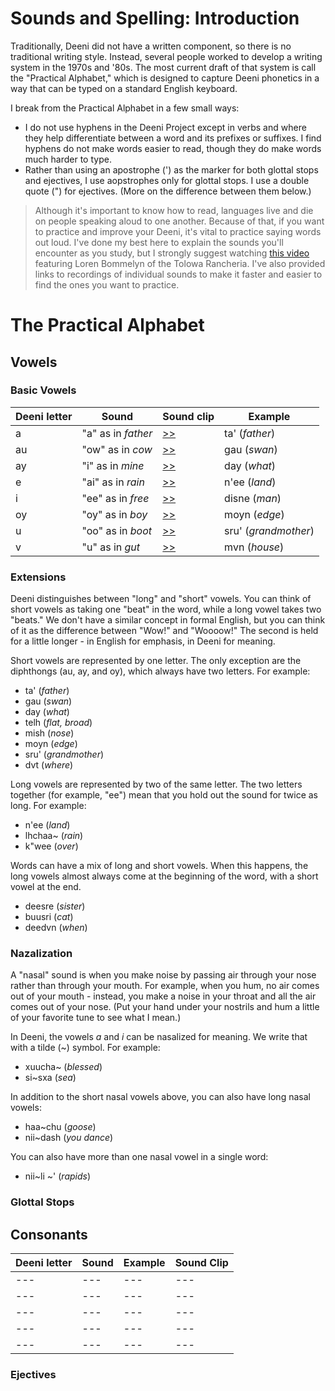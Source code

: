 # Sounds and Spelling: Introduction
Traditionally, Deeni did not have a written component, so there is no traditional writing style. Instead, several people worked to develop a writing system in the 1970s and '80s. The most current draft of that system is call the "Practical Alphabet," which is designed to capture Deeni phonetics in a way that can be typed on a standard English keyboard. 

I break from the Practical Alphabet in a few small ways:
- I do not use hyphens in the Deeni Project except in verbs and where they help differentiate between a word and its prefixes or suffixes. I find hyphens do not make words easier to read, though they do make words much harder to type.
- Rather than using an apostrophe (') as the marker for both glottal stops and ejectives, I use aopstrophes only for glottal stops. I use a double quote (") for ejectives. (More on the difference between them below.)

> Although it's important to know how to read, languages live and die on people speaking aloud to one another. Because of that, if you want to practice and improve your Deeni, it's vital to practice saying words out loud. I've done my best here to explain the sounds you'll encounter as you study, but I strongly suggest watching [this video](https://www.youtube.com/watch?v=6UN7rABDQqI) featuring Loren Bommelyn of the Tolowa Rancheria. I've also provided links to recordings of individual sounds to make it faster and easier to find the ones you want to practice.

# The Practical Alphabet
## Vowels

### Basic Vowels
| Deeni letter | Sound | Sound clip | Example |
| --- | --- | --- | --- |
| a | "a" as in _father_ | [>>](https://upload.wikimedia.org/wikipedia/commons/5/50/Open_central_unrounded_vowel.ogg) | ta'  (_father_)|
| au | "ow" as in _cow_ | [>>](https://upload.wikimedia.org/wikipedia/commons/d/d1/En-us-ow.ogg) | gau (_swan_) |
| ay | "i" as in _mine_ | [>>](https://upload.wikimedia.org/wikipedia/commons/6/6f/En-us-eye.ogg) | day (_what_) |
| e | "ai" as in _rain_ | [>>](https://upload.wikimedia.org/wikipedia/commons/6/6c/Close-mid_front_unrounded_vowel.ogg) | n'ee (_land_) |
| i | "ee" as in _free_ | [>>](https://upload.wikimedia.org/wikipedia/commons/9/91/Close_front_unrounded_vowel.ogg) | disne (_man_)
| oy | "oy" as in _boy_ | [>>](https://upload.wikimedia.org/wikipedia/commons/c/c2/En-us-oi2.ogg) | moyn (_edge_) |
| u | "oo" as in _boot_ | [>>](https://upload.wikimedia.org/wikipedia/commons/5/5d/Close_back_rounded_vowel.ogg) | sru' (_grandmother_)
| v | "u" as in _gut_  | [>>](https://upload.wikimedia.org/wikipedia/commons/8/80/PR-open-mid_back_unrounded_vowel2.ogg) | mvn (_house_)

### Extensions
Deeni distinguishes between "long" and "short" vowels. You can think of short vowels as taking one "beat" in the word, while a long vowel takes two "beats." We don't have a similar concept in formal English, but you can think of it as the difference between "Wow!" and "Woooow!" The second is held for a little longer - in English for emphasis, in Deeni for meaning.

Short vowels are represented by one letter. The only exception are the diphthongs (au, ay, and oy), which always have two letters. For example:
- ta' (_father_)
- gau (_swan_)
- day (_what_)
- telh (_flat, broad_)
- mish (_nose_)
- moyn (_edge_)
- sru' (_grandmother_)
- dvt (_where_)

Long vowels are represented by two of the same letter. The two letters together (for example, "ee") mean that you hold out the sound for twice as long. For example:
- n'ee (_land_)
- lhchaa~ (_rain_)
- k"wee (_over_)

Words can have a mix of long and short vowels. When this happens, the long vowels almost always come at the beginning of the word, with a short vowel at the end.
- deesre (_sister_)
- buusri (_cat_)
- deedvn (_when_)

### Nazalization
A "nasal" sound is when you make noise by passing air through your nose rather than through your mouth. For example, when you hum, no air comes out of your mouth - instead, you make a noise in your throat and all the air comes out of your nose. (Put your hand under your nostrils and hum a little of your favorite tune to see what I mean.)

In Deeni, the vowels _a_ and _i_ can be nasalized for meaning. We write that with a tilde (~) symbol. For example:
- xuucha~ (_blessed_)
- si~sxa (_sea_)

In addition to the short nasal vowels above, you can also have long nasal vowels:
- haa~chu (_goose_)
- nii~dash (_you dance_)

You can also have more than one nasal vowel in a single word:
- nii~li ~' (_rapids_)

### Glottal Stops

## Consonants
| Deeni letter | Sound | Example | Sound Clip |
| --- | --- | --- | --- |
| --- | --- | --- | --- |
| --- | --- | --- | --- |
| --- | --- | --- | --- |
| --- | --- | --- | --- |
| --- | --- | --- | --- |

### Ejectives
